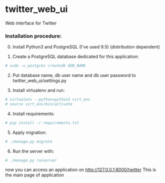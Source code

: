 # twitter_web_ui
Web interface for Twitter

### Installation procedure:
0) Install Python3 and PostgreSQL (I've used 9.5) (distribution dependent)

1) Create a PostgreSQL database dedicated for this application:
```bash
# sudo -u postgres createdb $DB_NAME
```
2) Put database name, db user name and db user password
	to twitter_web_ui/settings.py

3) Install virtualenv and run:
```bash
# virtualenv --python=python3 virt_env
# source virt_env/bin/activate
```
4) Install requirements:
```bash
# pip install -r requirements.txt
```
5) Apply migration:
```bash
# ./manage.py migrate
```
6) Run the server with:
```bash
# ./manage.py runserver
```

now you can access an application on http://127.0.0.1:8000/twitter
This is the main page of application

